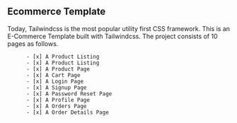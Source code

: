 ## Ecommerce Template
Today, Tailwindcss is the most popular utility first CSS framework. This is an E-Commerce Template built with Tailwindcss. The project consists of 10 pages as follows.

          - [x] A Product Listing
          - [x] A Product Listing
          - [x] A Product Page
          - [x] A Cart Page
          - [x] A Login Page
          - [x] A Signup Page
          - [x] A Password Reset Page
          - [x] A Profile Page
          - [x] A Orders Page
          - [x] A Order Details Page